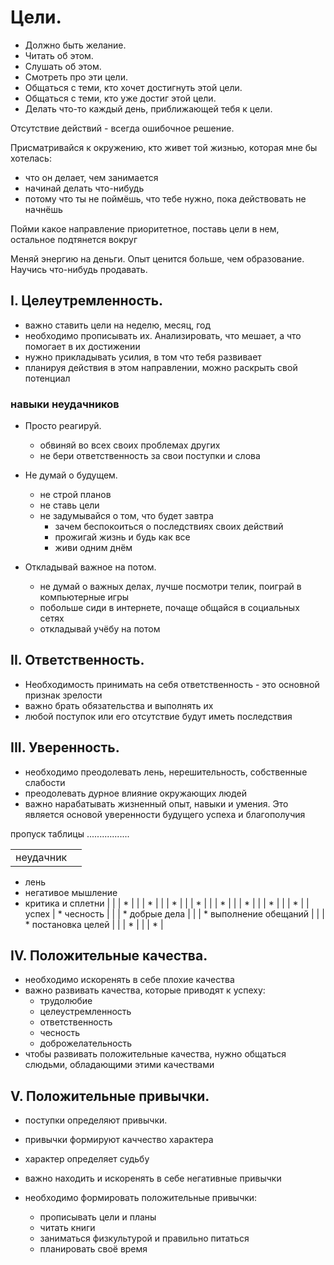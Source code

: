 # Цели.
 * Должно быть желание.
 * Читать об этом.
 * Слушать об этом.
 * Смотреть про эти цели.
 * Общаться с теми, кто хочет достигнуть этой цели.
 * Общаться с теми, кто уже достиг этой цели.
 * Делать что-то каждый день, приближающей тебя к цели.

Отсутствие действий - всегда ошибочное решение.

Присматривайся к окружению, кто живет той жизнью, которая мне бы хотелась:
 * что он делает, чем занимается
 * начинай делать что-нибудь
 * потому что ты не поймёшь, что тебе нужно, пока действовать не начнёшь

Пойми какое направление приоритетное, поставь цели в нем, остальное подтянется вокруг

Меняй энергию на деньги.
Опыт ценится больше, чем образование.
Научись что-нибудь продавать.

## I. Целеутремленность.
 * важно ставить цели на неделю, месяц, год
 * необходимо прописывать их.
   Анализировать, что мешает, а что помогает в их достижении
 * нужно прикладывать усилия, в том что тебя развивает
 *  планируя действия в этом направлении, можно раскрыть свой потенциал

### навыки неудачников
 * Просто реагируй.
   * обвиняй во всех своих проблемах других
   * не бери ответственность за свои поступки и слова

  * Не думай о будущем.
    * не строй планов
    * не ставь цели
    * не задумывайся о том, что будет завтра
      * зачем беспокоиться о последствиях своих действий
      * прожигай жизнь и будь как все
      * живи одним днём

  * Откладывай важное на потом.
    * не думай о важных делах, лучше посмотри телик, поиграй в компьютерные игры
    * побольше сиди в интернете, почаще общайся в социальных сетях
    * откладывай учёбу на потом

## II. Ответственность.
  * Необходимость принимать на себя ответственность - это основной признак зрелости
  * важно брать обязательства и выполнять их
  * любой поступок или его отсутствие будут иметь последствия

## III. Уверенность.
  * необходимо преодолевать лень, нерешительность, собственные слабости
  * преодолевать дурное влияние окружающих людей
  * важно нарабатывать жизненный опыт, навыки и умения.
    Это является основой уверенности будущего успеха и благополучия

  пропуск таблицы .................

|       |    |
|:-----:|---:|
|неудачник|  
  * лень
  * негативое мышление
  * критика и сплетни
 |
|         |  *  |
|         |  * |
|         |  * |
|         |  * |
|         |  * |
|         |  * |
|         |  * |
|         |  * |
|успех    | * чесность |
|         | * добрые дела |
|         | * выполнение обещаний |
|         | * постановка целей |
|         | * |
|         | * |

## IV. Положительные качества.
  * необходимо искоренять в себе плохие качества
  * важно развивать качества, которые приводят к успеху:
    * трудолюбие
    * целеустремленность
    * ответственность
    * чесность
    * доброжелательность
  * чтобы развивать положительные качества, нужно общаться слюдьми, обладающими этими качествами

## V. Положительные привычки.
  * поступки определяют привычки.
  * привычки формируют каччество характера
  * характер определяет судьбу

  * важно находить и искоренять в себе негативные привычки
  * необходимо формировать положительные привычки:
    * прописывать цели и планы
    * читать книги
    * заниматься физкультурой и правильно питаться
    * планировать своё время
